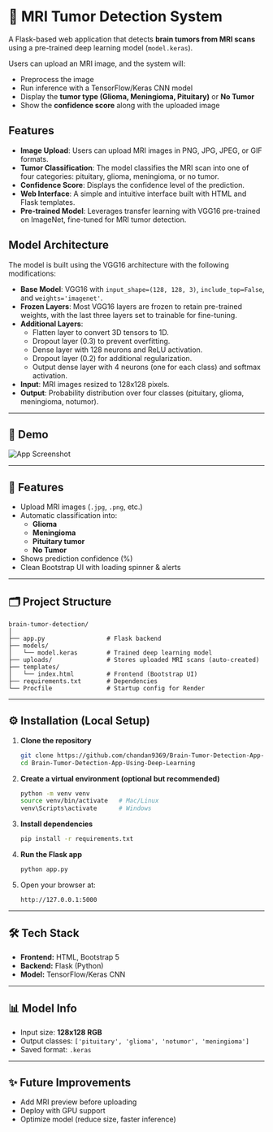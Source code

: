 # 🧠 MRI Tumor Detection System

A Flask-based web application that detects **brain tumors from MRI scans** using a pre-trained deep learning model (`model.keras`).  

Users can upload an MRI image, and the system will:
- Preprocess the image  
- Run inference with a TensorFlow/Keras CNN model  
- Display the **tumor type (Glioma, Meningioma, Pituitary)** or **No Tumor**  
- Show the **confidence score** along with the uploaded image

## Features
- **Image Upload**: Users can upload MRI images in PNG, JPG, JPEG, or GIF formats.
- **Tumor Classification**: The model classifies the MRI scan into one of four categories: pituitary, glioma, meningioma, or no tumor.
- **Confidence Score**: Displays the confidence level of the prediction.
- **Web Interface**: A simple and intuitive interface built with HTML and Flask templates.
- **Pre-trained Model**: Leverages transfer learning with VGG16 pre-trained on ImageNet, fine-tuned for MRI tumor detection.

## Model Architecture
The model is built using the VGG16 architecture with the following modifications:
- **Base Model**: VGG16 with `input_shape=(128, 128, 3)`, `include_top=False`, and `weights='imagenet'`.
- **Frozen Layers**: Most VGG16 layers are frozen to retain pre-trained weights, with the last three layers set to trainable for fine-tuning.
- **Additional Layers**:
  - Flatten layer to convert 3D tensors to 1D.
  - Dropout layer (0.3) to prevent overfitting.
  - Dense layer with 128 neurons and ReLU activation.
  - Dropout layer (0.2) for additional regularization.
  - Output dense layer with 4 neurons (one for each class) and softmax activation.
- **Input**: MRI images resized to 128x128 pixels.
- **Output**: Probability distribution over four classes (pituitary, glioma, meningioma, notumor).

---

## 📸 Demo

![App Screenshot](templates/demo.png) <!-- optional: add a screenshot -->

---

## 🚀 Features
- Upload MRI images (`.jpg`, `.png`, etc.)  
- Automatic classification into:
  - **Glioma**
  - **Meningioma**
  - **Pituitary tumor**
  - **No Tumor**  
- Shows prediction confidence (%)  
- Clean Bootstrap UI with loading spinner & alerts  

---

## 🗂️ Project Structure

```
brain-tumor-detection/
│
├── app.py                 # Flask backend
├── models/
│   └── model.keras        # Trained deep learning model
├── uploads/               # Stores uploaded MRI scans (auto-created)
├── templates/
│   └── index.html         # Frontend (Bootstrap UI)
├── requirements.txt       # Dependencies
└── Procfile               # Startup config for Render
```

---

## ⚙️ Installation (Local Setup)

1. **Clone the repository**
   ```bash
   git clone https://github.com/chandan9369/Brain-Tumor-Detection-App-Using-Deep-Learning.git
   cd Brain-Tumor-Detection-App-Using-Deep-Learning
   ```

2. **Create a virtual environment (optional but recommended)**
   ```bash
   python -m venv venv
   source venv/bin/activate   # Mac/Linux
   venv\Scripts\activate      # Windows
   ```

3. **Install dependencies**
   ```bash
   pip install -r requirements.txt
   ```

4. **Run the Flask app**
   ```bash
   python app.py
   ```

5. Open your browser at:
   ```
   http://127.0.0.1:5000
   ```

---

## 🛠️ Tech Stack
- **Frontend:** HTML, Bootstrap 5  
- **Backend:** Flask (Python)  
- **Model:** TensorFlow/Keras CNN  

---

## 📊 Model Info
- Input size: **128x128 RGB**  
- Output classes: `['pituitary', 'glioma', 'notumor', 'meningioma']`  
- Saved format: `.keras`  

---

## ✨ Future Improvements
- Add MRI preview before uploading  
- Deploy with GPU support  
- Optimize model (reduce size, faster inference)  

